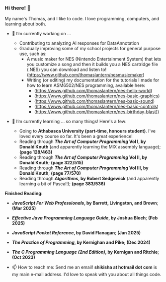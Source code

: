 ### Hi there! 👋

My name's Thomas, and I like to code. I love programming, computers, and learning about both.

- 🔭 I’m currently working on ...
  - Contributing to analyzing AI responses for DataAnnotation
  - Gradually improving some of my school projects for general purpose use, such as:
    - A music maker for NES (Nintendo Entertainment System) that lets you customize a song and then it builds you a NES cartridge file (.NES) you can download and listen to! (https://www.github.com/thomaslantern/nesmusicmaker)
    - Writing (or editing) my documentation for the tutorials I made for how to learn ASM6502/NES programming, available here:
      - (https://www.github.com/thomaslantern/nes-hello-world)
      - (https://www.github.com/thomaslantern/nes-basic-graphics)
      - (https://www.github.com/thomaslantern/nes-basic-sound)
      - (https://www.github.com/thomaslantern/nes-basic-controls)
      - (https://www.github.com/thomaslantern/nes-birthday-blast))
          

- 🌱 I’m currently learning ... so many things! Here's a few:
  - Going to **Athabasca University (part-time, honours student)**. I've loved every course so far. It's been a great experience!
  - Reading through **_The Art of Computer Programming_ Vol I, by Donald Knuth** (and apparently learning the MIX assembly language); **(page 128/463)**
  - Reading through **_The Art of Computer Programming_ Vol II, by Donald Knuth**; **(page 322/515)**
  - Reading through **_The Art of Computer Programming_ Vol III, by Donald Knuth**; **(page 77/570)**
  - Reading through **_Algorithms_, by Robert Sedgewick** (and apparently learning a bit of Pascal!); **(page 383/536)**

**Finished Reading:**
  - **_JavaScript For Web Professionals_, by Barrett, Livingston, and Brown**; **(Mar 2025)**
  - **_Effective Java Programming Language Guide_, by Joshua Bloch**; **(Feb 2025)**
  - **_JavaScript Pocket Reference_, by David Flanagan**; **(Jan 2025)**
  - **_The Practice of Programming_, by Kernighan and Pike**; **(Dec 2024)**
  - **_The C Programming Language (2nd Edition)_, by Kernigan and Ritchie**; **(Oct 2023)**
  

- 📫 How to reach me: Send me an email! **shikisha at hotmail dot com** is my main e-mail address. I'd love to speak with you about all things code.

<!--
**thomaslantern/thomaslantern** is a ✨ _special_ ✨ repository because its `README.md` (this file) appears on your GitHub profile.

Here are some ideas to get you started:


- 👯 I’m looking to collaborate on ...
- 🤔 I’m looking for help with ...
- 💬 Ask me about ...
- ⚡ Fun fact: ...
-->
